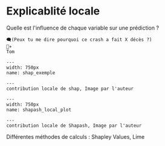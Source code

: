 # Explicablité locale
Quelle est l'influence de chaque variable sur une prédiction ?

```
🗨️(Peux tu me dire pourquoi ce crash a fait X décès ?)
👨‍✈️
Tom
```

```{figure} ../../../../assets/shap_exemple.png
---
width: 750px
name: shap_exemple

---
contribution locale de shap, Image par l'auteur
```

```{figure} ../../../../assets/shapash_local_plot.png
---
width: 750px
name: shapash_local_plot

---
contribution locale de Shapash, Image par l'auteur
```


Différentes méthodes de calculs : Shapley Values, Lime